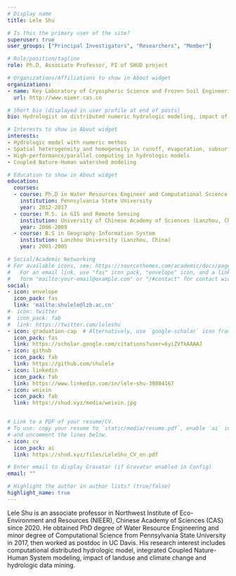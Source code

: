 ```yaml
---
# Display name
title: Lele Shu

# Is this the primary user of the site?
superuser: true
user_groups: ["Principal Investigators", "Researchers", "Member"]

# Role/position/tagline
role: Ph.D, Associate Professor, PI of SHUD project

# Organizations/Affiliations to show in About widget
organizations:
- name: Key Laboratory of Cryospheric Science and Frozen Soil Engineering, Northwest Institute of Eco-Environment and Resources, Chinese Academy of Sciences
  url: http://www.nieer.cas.cn

# Short bio (displayed in user profile at end of posts)
bio: Hydrologist on distributed numeric hydrologic modeling, impact of landuse and climate change, Coupled Nature-Human-System and hydrologic data mining.

# Interests to show in About widget
interests:
- Hydrologic model with numeric methos
- Spatial heterogeneity and homogeneity in runoff, evaporation, subsurface fluxes and in their sensitivity to their controls
- High-performance/parallel computing in hydrologic models
- Coupled Nature-Human watershed modeling

# Education to show in About widget
education:
  courses:
  - course: Ph.D in Water Resources Engineer and Computational Science
    institution: Pennsylvania State University
    year: 2012-2017
  - course: M.S. in GIS and Remote Sensing
    institution: University of Chinese Academy of Sciences (Lanzhou, China)
    year: 2006-2009
  - course: B.S in Geography Information System
    institution: Lanzhou University (Lanzhou, China)
    year: 2001-2005

# Social/Academic Networking
# For available icons, see: https://sourcethemes.com/academic/docs/page-builder/#icons
#   For an email link, use "fas" icon pack, "envelope" icon, and a link in the
#   form "mailto:your-email@example.com" or "/#contact" for contact widget.
social:
- icon: envelope
  icon_pack: fas
  link: 'mailto:shulele@lzb.ac.cn'
#- icon: twitter
#  icon_pack: fab
#  link: https://twitter.com/leleshu
- icon: graduation-cap  # Alternatively, use `google-scholar` icon from `ai` icon pack
  icon_pack: fas
  link: https://scholar.google.com/citations?user=6yiZVfkAAAAJ
- icon: github
  icon_pack: fab
  link: https://github.com/shulele
- icon: linkedin
  icon_pack: fab
  link: https://www.linkedin.com/in/lele-shu-39884167
- icon: weixin
  icon_pack: fab
  link: https://shud.xyz/media/weixin.jpg


# Link to a PDF of your resume/CV.
# To use: copy your resume to `static/media/resume.pdf`, enable `ai` icons in `params.toml`,
# and uncomment the lines below.
- icon: cv
  icon_pack: ai
  link: https://shud.xyz/files/LeleShu_CV_en.pdf

# Enter email to display Gravatar (if Gravatar enabled in Config)
email: ""

# Highlight the author in author lists? (true/false)
highlight_name: true
---
```


Lele Shu is an associate professor in Northwest Institute of Eco-Environment and Resources (NIEER), Chinese Academy of Sciences (CAS) since 2020. He obtained PhD degree of Water Resource Engineering and minor degree of Computational Science from Pennsylvania State University in 2017, then worked as postdoc in UC Davis. His research interest includes computational distributed hydrologic model, integrated Coupled Nature-Human System modeling, impact of landuse and climate change and hydrologic data mining.
